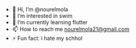 - 👋 Hi, I’m @nourelmola
- 👀 I’m interested in swim
- 🌱 I’m currently learning flutter
- 📫 How to reach me nourelmola21@gmail.com
- ⚡ Fun fact: i hate my schhol 

<!---
nourelmola/nourelmola is a ✨ special ✨ repository because its `README.md` (this file) appears on your GitHub profile.
You can click the Preview link to take a look at your changes.
--->
